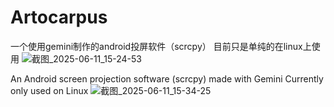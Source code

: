 # Artocarpus
一个使用gemini制作的android投屏软件（scrcpy）
目前只是单纯的在linux上使用
![截图_2025-06-11_15-24-53](https://github.com/user-attachments/assets/c0a3bfde-8e45-4252-b694-17450bdf3cb3)





An Android screen projection software (scrcpy) made with Gemini
Currently only used on Linux
![截图_2025-06-11_15-34-25](https://github.com/user-attachments/assets/4e8a7a93-c345-4007-83d4-5fe8efc79549)
